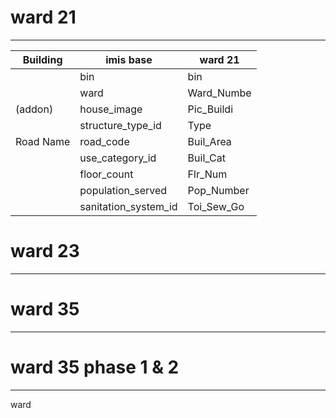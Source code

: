 # ward 21

---

| Building  | imis base            | ward 21    |
| --------- | -------------------- | ---------- |
|           | bin                  | bin        |
|           | ward                 | Ward_Numbe |
| (addon)   | house_image          | Pic_Buildi |
|           | structure_type_id    | Type       |
| Road Name | road_code            | Buil_Area  |
|           | use_category_id      | Buil_Cat   |
|           | floor_count          | Flr_Num    |
|           | population_served    | Pop_Number |
|           | sanitation_system_id | Toi_Sew_Go |

# ward 23

---






# ward 35

---





# ward 35 phase 1 & 2

---












ward
